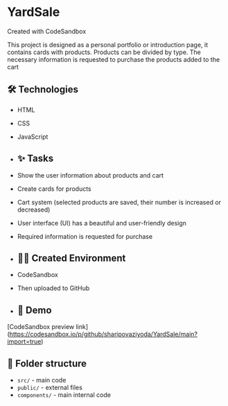# YardSale
Created with CodeSandbox

This project is designed as a personal portfolio or introduction page, it contains cards with products. Products can be divided by type. The necessary information is requested to purchase the products added to the cart

## 🛠 Technologies
- HTML
- CSS
- JavaScript

- ## ✨ Tasks
- Show the user information about products and cart
- Create cards for products
- Cart system (selected products are saved, their number is increased or decreased)
- User interface (UI) has a beautiful and user-friendly design
- Required information is requested for purchase

- ## 👩‍💻 Created Environment
- CodeSandbox
- Then uploaded to GitHub

- ## 🔗 Demo
[CodeSandbox preview link] (https://codesandbox.io/p/github/sharipovaziyoda/YardSale/main?import=true)

## 📁 Folder structure
- `src/` - main code
- `public/` - external files
- `components/` - main internal code
